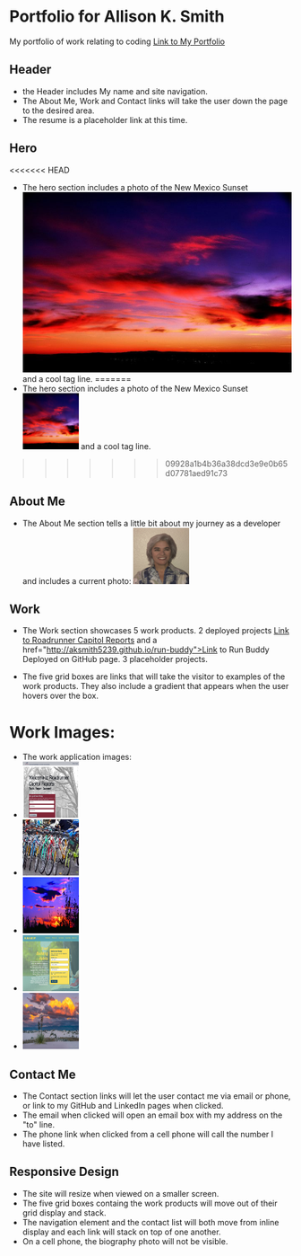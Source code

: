 # Portfolio for Allison K. Smith
My portfolio of work relating to coding
<a href="http://aksmith5239.github.io/portfolio">Link to My Portfolio</a>

## Header
* the Header includes My name and site navigation. 
* The About Me, Work and Contact links will take the user down the page to the desired area.
* The resume is a placeholder link at this time. 

## Hero 
<<<<<<< HEAD
* The hero section includes a photo of the New Mexico Sunset <img src="./assets/images/sunset.jpg"> and a cool tag line. 
=======
* The hero section includes a photo of the New Mexico Sunset <img src="assets/images/sunset.jpg" height="100" width="100" alt="New Mexico Sunset"/> and a cool tag line. 
>>>>>>> 09928a1b4b36a38dcd3e9e0b65d07781aed91c73

## About Me
* The About Me section tells a little bit about my journey as a developer and includes a current photo: <img src="assets/images/AKS-headshot.jpg" height="100" width="100" alt="developers current photo"/>

## Work
* The Work section showcases 5 work products. 2 deployed projects <a href="https://roadrunnercapitol.com">Link to Roadrunner Capitol Reports</a> and a href="http://aksmith5239.github.io/run-buddy">Link to Run Buddy Deployed on GitHub page</a>. 3 placeholder projects. 

* The five grid boxes are links that will take the visitor to examples of the work products. They also include a gradient that appears when the user hovers over the box.

# Work Images:
* The work application images: 
* <img src="assets/images/rrcr-screenshot.png" height="100" width="100" alt="roadrunner capitol reports screenshot"/>
* <img src="assets/images/bikes.jpeg" height="100" width="100" alt="colorful bikes"/>
* <img src="assets/images/LC-sunset.jpg" height="100" width="100" alt="Sunset in Las Cruces NM"/>
* <img src="assets/images/run-buddy-screenshot.png" height="100" width="100" alt="run buddy site screenshot"/>
* <img src="assets/images/white-sands-sun-clouds.jpg" height="100" width="100" alt="rwhite sands national park"/>

## Contact Me
* The Contact section links will let the user contact me via email or phone, or link to my GitHub and LinkedIn pages when clicked. 
* The email when clicked will open an email box with my address on the "to" line.
* The phone link when clicked from a cell phone will call the number I have listed. 

## Responsive Design
* The site will resize when viewed on a smaller screen. 
* The five grid boxes containg the work products will move out of their grid display and stack. 
* The navigation element and the contact list will both move from inline display and each link will stack on top of one another. 
* On a cell phone, the biography photo will not be visible. 
